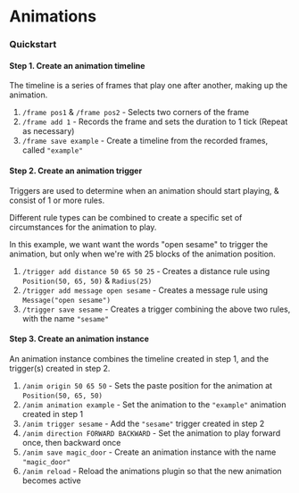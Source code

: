 # Animations

### Quickstart

#### Step 1. Create an animation timeline

The timeline is a series of frames that play one after another, making up the animation.

1. `/frame pos1` & `/frame pos2` - Selects two corners of the frame
2. `/frame add 1` - Records the frame and sets the duration to 1 tick (Repeat as necessary)
3. `/frame save example` - Create a timeline from the recorded frames, called `"example"`

#### Step 2. Create an animation trigger

Triggers are used to determine when an animation should start playing, & consist of 1 or more rules.

Different rule types can be combined to create a specific set of circumstances for the animation to play.

In this example, we want want the words "open sesame" to trigger the animation, but only when we're with 25 blocks
 of the animation position.

1. `/trigger add distance 50 65 50 25` - Creates a distance rule using `Position(50, 65, 50)` & `Radius(25)`
2. `/trigger add message open sesame` - Creates a message rule using `Message("open sesame")`
3. `/trigger save sesame` - Creates a trigger combining the above two rules, with the name `"sesame"`

#### Step 3. Create an animation instance

An animation instance combines the timeline created in step 1, and the trigger(s) created in step 2.
1. `/anim origin 50 65 50` - Sets the paste position for the animation at `Position(50, 65, 50)`
2. `/anim animation example` - Set the animation to the `"example"` animation created in step 1
3. `/anim trigger sesame` - Add the `"sesame"` trigger created in step 2
4. `/anim direction FORWARD BACKWARD` - Set the animation to play forward once, then backward once
5. `/anim save magic_door` - Create an animation instance with the name `"magic_door"`
6. `/anim reload` - Reload the animations plugin so that the new animation becomes active